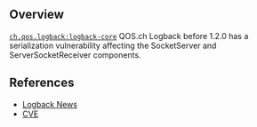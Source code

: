 ## Overview
[`ch.qos.logback:logback-core`](http://search.maven.org/#search%7Cga%7C1%7Ca%3A%22logback-core%22)
QOS.ch Logback before 1.2.0 has a serialization vulnerability affecting the SocketServer and ServerSocketReceiver components.

## References
- [Logback News](https://logback.qos.ch/news.html)
- [CVE](http://www.cvedetails.com/cve/CVE-2017-5929/)
